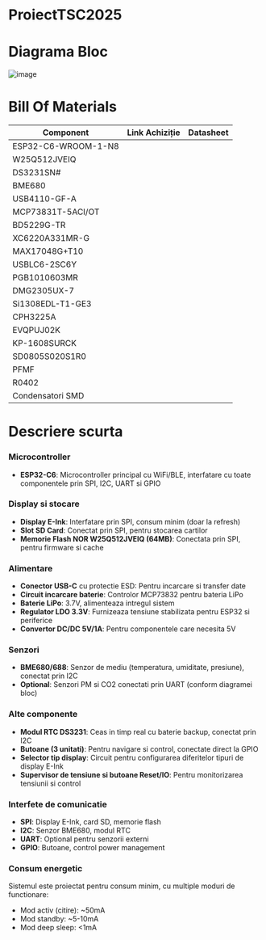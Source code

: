 # ProiectTSC2025

# Diagrama Bloc

![image](https://github.com/user-attachments/assets/395cf2fa-9804-4bfd-8931-e923f9c445ed)

# Bill Of Materials

| Component | Link Achiziție | Datasheet |
|-----------|---------------|-----------|
| ESP32-C6-WROOM-1-N8 |  | |
| W25Q512JVEIQ | | |
| DS3231SN# | | |
| BME680 | |
| USB4110-GF-A ||
| MCP73831T-5ACI/OT | |
| BD5229G-TR | |
| XC6220A331MR-G | |
| MAX17048G+T10 | |
| USBLC6-2SC6Y | |
| PGB1010603MR  ||
| DMG2305UX-7 | |
| Si1308EDL-T1-GE3 |  |
| CPH3225A | |
| EVQPUJ02K |  |
| KP-1608SURCK | |
| SD0805S020S1R0 |  |
| PFMF | |
| R0402 | |
| Condensatori SMD |  |

# Descriere scurta

### Microcontroller
- **ESP32-C6**: Microcontroller principal cu WiFi/BLE, interfatare cu toate componentele prin SPI, I2C, UART si GPIO

### Display si stocare
- **Display E-Ink**: Interfatare prin SPI, consum minim (doar la refresh)
- **Slot SD Card**: Conectat prin SPI, pentru stocarea cartilor
- **Memorie Flash NOR W25Q512JVEIQ (64MB)**: Conectata prin SPI, pentru firmware si cache

### Alimentare
- **Conector USB-C** cu protectie ESD: Pentru incarcare si transfer date
- **Circuit incarcare baterie**: Controlor MCP73832 pentru bateria LiPo
- **Baterie LiPo**: 3.7V, alimenteaza intregul sistem
- **Regulator LDO 3.3V**: Furnizeaza tensiune stabilizata pentru ESP32 si periferice
- **Convertor DC/DC 5V/1A**: Pentru componentele care necesita 5V

### Senzori
- **BME680/688**: Senzor de mediu (temperatura, umiditate, presiune), conectat prin I2C
- **Optional**: Senzori PM si CO2 conectati prin UART (conform diagramei bloc)

### Alte componente
- **Modul RTC DS3231**: Ceas in timp real cu baterie backup, conectat prin I2C
- **Butoane (3 unitati)**: Pentru navigare si control, conectate direct la GPIO
- **Selector tip display**: Circuit pentru configurarea diferitelor tipuri de display E-Ink
- **Supervisor de tensiune si butoane Reset/IO**: Pentru monitorizarea tensiunii si control

### Interfete de comunicatie
- **SPI**: Display E-Ink, card SD, memorie flash
- **I2C**: Senzor BME680, modul RTC
- **UART**: Optional pentru senzorii externi
- **GPIO**: Butoane, control power management

### Consum energetic
Sistemul este proiectat pentru consum minim, cu multiple moduri de functionare:
- Mod activ (citire): ~50mA
- Mod standby: ~5-10mA
- Mod deep sleep: <1mA


